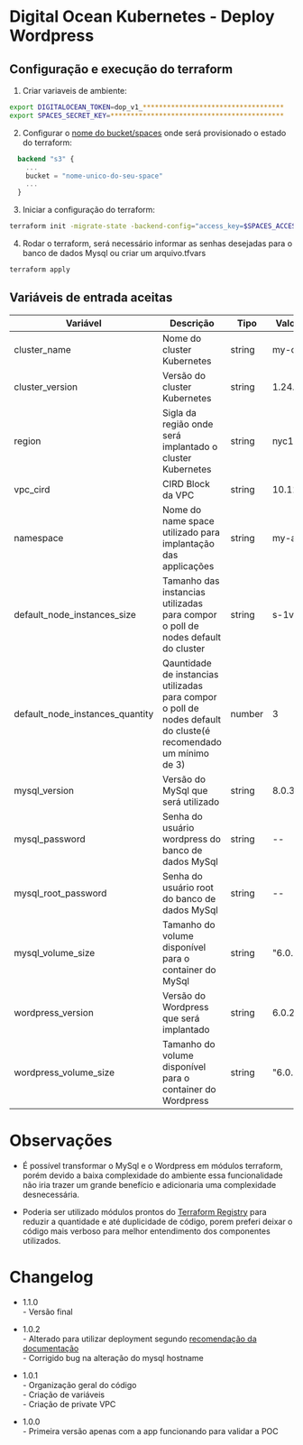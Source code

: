 # Digital Ocean Kubernetes - Deploy Wordpress

## Configuração e execução do terraform

1) Criar variaveis de ambiente:
```bash
export DIGITALOCEAN_TOKEN=dop_v1_***********************************
export SPACES_SECRET_KEY=*******************************************
```

2) Configurar o [nome do bucket/spaces](https://github.com/robersonfaria/terraform-k8s-digitalocean/blob/e6757d2d88ef16e07ccb1752b4d5ae489bc196b2/main.tf#L12) onde será provisionado o estado do terraform:

```terraform
  backend "s3" {
    ...
    bucket = "nome-unico-do-seu-space"
    ...
  }
```

3) Iniciar a configuração do terraform:

```bash
terraform init -migrate-state -backend-config="access_key=$SPACES_ACCESS_TOKEN" -backend-config="secret_key=$SPACES_SECRET_KEY"
```

4) Rodar o terraform, será necessário informar as senhas desejadas para o banco de dados Mysql ou criar um arquivo.tfvars

```bash
terraform apply
```

## Variáveis de entrada aceitas

| Variável | Descrição | Tipo | Valor Padrão |
|----------|-----------|------|--------------|
| cluster_name | Nome do cluster Kubernetes | string | my-cluster |
| cluster_version | Versão do cluster Kubernetes | string | 1.24.4-do.0 |
| region | Sigla da região onde será implantado o cluster Kubernetes | string | nyc1 |
| vpc_cird | CIRD Block da VPC | string | 10.118.0.0/20 |
| namespace | Nome do name space utilizado para implantação das applicações | string | my-app |
| default_node_instances_size | Tamanho das instancias utilizadas para compor o poll de nodes default do cluster | string | s-1vcpu-2gb |
| default_node_instances_quantity | Qauntidade de instancias utilizadas para compor o poll de nodes default do cluste(é recomendado um mínimo de 3) | number | 3 |
| mysql_version | Versão do MySql que será utilizado | string | 8.0.31 |
| mysql_password | Senha do usuário wordpress do banco de dados MySql | string | -- |
| mysql_root_password | Senha do usuário root do banco de dados MySql | string | -- |
| mysql_volume_size | Tamanho do volume disponível para o container do MySql | string | "6.0.2" |
| wordpress_version | Versão do Wordpress que será implantado | string | 6.0.2 |
| wordpress_volume_size | Tamanho do volume disponível para o container do Wordpress | string | "6.0.2" |

# Observações

- É possível transformar o MySql e o Wordpress em módulos terraform, porém devido a baixa complexidade do
ambiente essa funcionalidade não iria trazer um grande benefício e adicionaria uma complexidade desnecessária.

- Poderia ser utilizado módulos prontos do [Terraform Registry](https://registry.terraform.io/) para reduzir 
a quantidade e até duplicidade de código, porem preferi deixar o código mais verboso para melhor entendimento
dos componentes utilizados.

# Changelog

* 1.1.0<br/>- Versão final

* 1.0.2<br/>- Alterado para utilizar deployment segundo [recomendação da documentação](https://kubernetes.io/docs/concepts/workloads/controllers/replicationcontroller/#:~:text=Note%3A%20A%20Deployment%20that%20configures,is%20always%20up%20and%20available)<br/>- Corrigido bug na alteração do mysql hostname


* 1.0.1<br/>- Organização geral do código<br/>- Criação de variáveis<br/>- Criação de private VPC

* 1.0.0<br/>- Primeira versão apenas com a app funcionando para validar a POC